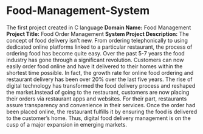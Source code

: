 # Food-Management-System
The first project created in C language
**Domain Name:** Food Management
**Project Title:** Food Order Management 
**System Project Description:** 
The concept of food delivery isn’t new. From ordering telephonically to using dedicated online platforms linked to a particular restaurant, the process of ordering food has become quite easy. Over the past 5-7 years the food industry has gone through a significant revolution. Customers can now easily order food online and have it delivered to their homes within the shortest time possible. In fact, the growth rate for online food ordering and restaurant delivery has been over 20% over the last five years.
The rise of digital technology has transformed the food delivery process and reshaped the market.Instead of going to the restaurant, customers are now placing their orders via restaurant apps and websites. For their part, restaurants assure transparency and convenience in their services. Once the order had been placed online, the restaurant fulfills it by ensuring the food is delivered to the customer’s home.
Thus, digital food delivery management is on the cusp of a major expansion in emerging markets.

